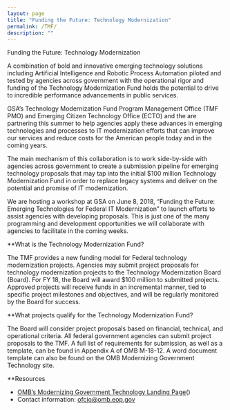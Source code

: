 ```yaml
---
layout: page
title: "Funding the Future: Technology Modernization"
permalink: /TMF/
description: ""
---
```


Funding the Future: Technology Modernization 

A combination of bold and innovative emerging technology solutions including Artificial Intelligence and Robotic Process Automation piloted and tested by agencies across government with the operational rigor and funding of the Technology Modernization Fund holds the potential to drive to incredible performance advancements in public services. 

GSA’s Technology Modernization Fund Program Management Office (TMF PMO) and Emerging Citizen Technology Office (ECTO) and the are partnering this summer to help agencies apply these advances in emerging technologies and processes to IT modernization efforts that can improve our services and reduce costs for the American people today and in the coming years. 

The main mechanism of this collaboration is to work side-by-side with agencies across government to create a submission pipeline for emerging technology proposals that may tap into the initial $100 million Technology Modernization Fund in order to replace legacy systems and deliver on the potential and promise of IT modernization. 


We are hosting a workshop at GSA on June 8, 2018, “Funding the Future: Emerging Technologies for Federal IT Modernization” to launch efforts to assist agencies with developing proposals. This is just one of the many programming and development opportunities we will collaborate with agencies to facilitate in the coming weeks. 

**What is the Technology Modernization Fund?

The TMF provides a new funding model for Federal technology modernization projects. Agencies may submit project proposals for technology modernization projects to the Technology Modernization Board (Board). For FY 18, the Board will award $100 million to submitted projects. Approved projects will receive funds in an incremental manner, tied to specific project milestones and objectives, and will be regularly monitored by the Board for success.

**What projects qualify for the Technology Modernization Fund?

The Board will consider project proposals based on financial, technical, and operational criteria. All federal government agencies can submit project proposals to the TMF. A full list of requirements for submission, as well as a template, can be found in Appendix A of OMB M-18-12. A word document template can also be found on the OMB Modernizing Government Technology site. 

**Resources

- <a href="https://policy.cio.gov/modernizing-government-technology/">OMB’s Modernizing Government Technology Landing Page</a>()
- Contact information:
ofcio@omb.eop.gov
